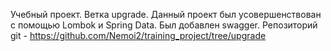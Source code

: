 ﻿Учебный проект. Ветка upgrade. Данный проект был усовершенствован с помощью Lombok и Spring Data. Был добавлен swagger.
Репозиторий
git - https://github.com/Nemoi2/training_project/tree/upgrade